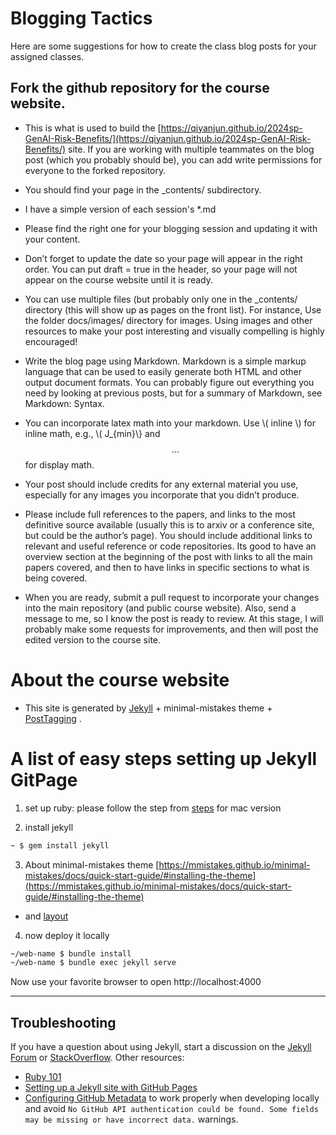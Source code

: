 # Blogging Tactics

Here are some suggestions for how to create the class blog posts for your assigned classes.

## Fork the github repository for the course website. 

+ This is what is used to build the [https://qiyanjun.github.io/2024sp-GenAI-Risk-Benefits/](https://qiyanjun.github.io/2024sp-GenAI-Risk-Benefits/) site. If you are working with multiple teammates on the blog post (which you probably should be), you can add write permissions for everyone to the forked repository.

+ You should find your page in the _contents/ subdirectory. 
+ I have a simple version of each session's *.md 
+ Please find the right one for your blogging session and updating it with your content. 
+ Don’t forget to update the date so your page will appear in the right order. You can put draft = true in the header, so your page will not appear on the course website until it is ready.

+ You can use multiple files (but probably only one in the _contents/ directory (this will show up as pages on the front list). For instance, Use the folder docs/images/ directory for images. Using images and other resources to make your post interesting and visually compelling is highly encouraged!

+ Write the blog page using Markdown. Markdown is a simple markup language that can be used to easily generate both HTML and other output document formats. You can probably figure out everything you need by looking at previous posts, but for a summary of Markdown, see Markdown: Syntax.

+ You can incorporate latex math into your markdown. Use \\( inline \\) for inline math, e.g., \\( J_{min}\\} and $$ ... $$ for display math.

+ Your post should include credits for any external material you use, especially for any images you incorporate that you didn’t produce.

+ Please include full references to the papers, and links to the most definitive source available (usually this is to arxiv or a conference site, but could be the author’s page). You should include additional links to relevant and useful reference or code repositories. Its good to have an overview section at the beginning of the post with links to all the main papers covered, and then to have links in specific sections to what is being covered.


+ When you are ready, submit a pull request to incorporate your changes into the main repository (and public course website). Also, send a message to me, so I know the post is ready to review. At this stage, I will probably make some requests for improvements, and then will post the edited version to the course site.


# About the course website

+ This site is generated by [Jekyll](http://jekyllrb.com) + minimal-mistakes theme   + [PostTagging](https://www.jokecamp.com/blog/listing-jekyll-posts-by-tag/) .


# A list of easy steps setting up Jekyll GitPage

1. set up ruby: please follow the step from [steps](https://gist.github.com/mcls/3118518) for mac version

2. install jekyll
```sh
~ $ gem install jekyll
```

3. About minimal-mistakes theme 
[https://mmistakes.github.io/minimal-mistakes/docs/quick-start-guide/#installing-the-theme](https://mmistakes.github.io/minimal-mistakes/docs/quick-start-guide/#installing-the-theme)

- and [layout](
https://mmistakes.github.io/minimal-mistakes/docs/layouts/)

4. now deploy it locally
```sh
~/web-name $ bundle install
~/web-name $ bundle exec jekyll serve
```
Now use your favorite browser to open http://localhost:4000


---

## Troubleshooting

If you have a question about using Jekyll, start a discussion on the [Jekyll Forum](https://talk.jekyllrb.com/) or [StackOverflow](https://stackoverflow.com/questions/tagged/jekyll). Other resources:

- [Ruby 101](https://jekyllrb.com/docs/ruby-101/)
- [Setting up a Jekyll site with GitHub Pages](https://jekyllrb.com/docs/github-pages/)
- [Configuring GitHub Metadata](https://github.com/jekyll/github-metadata/blob/master/docs/configuration.md#configuration) to work properly when developing locally and avoid `No GitHub API authentication could be found. Some fields may be missing or have incorrect data.` warnings.